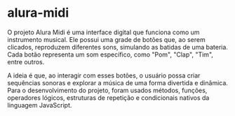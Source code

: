 # alura-midi

O projeto Alura Midi é uma interface digital que funciona como um instrumento musical. Ele possui uma grade de botões que, ao serem clicados, reproduzem diferentes sons, simulando as batidas de uma bateria. Cada botão representa um som específico, como "Pom", "Clap", "Tim", entre outros. 

A ideia é que, ao interagir com esses botões, o usuário possa criar sequências sonoras e explorar a música de uma forma divertida e dinâmica. Para o desenvolvimento do projeto, foram usados métodos, funções, operadores lógicos, estruturas de repetição e condicionais nativos da linguagem JavaScript. 
